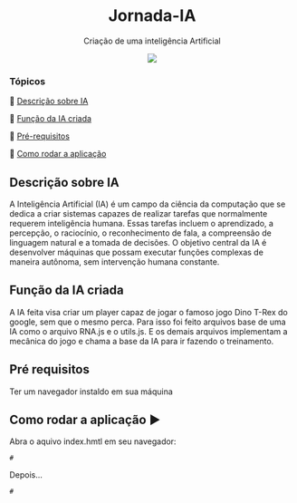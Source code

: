 <h1 align="center">Jornada-IA </h1>
<p align="center">
Criação de uma inteligência Artificial 
</p>
<p align="center" >
<img src="http://img.shields.io/static/v1?label=STATUS&message=EM%20DESENVOLVIMENTO&color=RED&style=for-the-badge"/>
</p>

### Tópicos 

:small_blue_diamond: [Descrição sobre IA](#descrição-sobre-ia)

:small_blue_diamond: [Função da IA criada](#função-da-ia-criada)

:small_blue_diamond: [Pré-requisitos](#pré-requisitos)

:small_blue_diamond: [Como rodar a aplicação](#como-rodar-a-aplicação-arrow_forward)


## Descrição sobre IA

A Inteligência Artificial (IA) é um campo da ciência da computação que se dedica a criar sistemas capazes de realizar tarefas que normalmente requerem inteligência humana. Essas tarefas incluem o aprendizado, a percepção, o raciocínio, o reconhecimento de fala, a compreensão de linguagem natural e a tomada de decisões. O objetivo central da IA é desenvolver máquinas que possam executar funções complexas de maneira autônoma, sem intervenção humana constante.

## Função da IA criada

 A IA feita visa criar um player capaz de jogar o famoso jogo Dino T-Rex do google, sem que o mesmo perca. Para isso foi feito arquivos base de uma IA como o arquivo 
 RNA.js e o utils.js. E os demais arquivos implementam a mecânica do jogo e chama a base da IA para ir fazendo o treinamento.
 
## Pré requisitos

Ter um navegador instaldo em sua máquina

## Como rodar a aplicação :arrow_forward:

Abra o aquivo index.hmtl em seu navegador: 

```
#
```

Depois...
```
#

```

